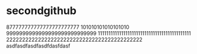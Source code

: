 # secondgithub
877777777777777777777777
101010101010101010
9999999999999999999999999999
11111111111111111111111111111111111111111111
2222222222222222222222222222222222222222222
asdfasdfasdfasdfdasfdasf
